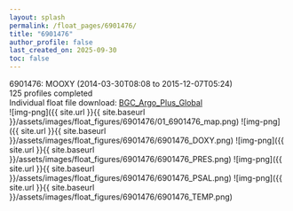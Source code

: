 ```yaml
---
layout: splash
permalink: /float_pages/6901476/
title: "6901476"
author_profile: false
last_created_on: 2025-09-30
toc: false
---
```

 
6901476: MOOXY (2014-03-30T08:08 to 2015-12-07T05:24)\
125 profiles completed\
Individual float file download: [BGC_Argo_Plus_Global](https://ftp.soest.hawaii.edu/bgc_argo_plus/Individual_Floats/outliers_removed/6901476_Sprof_processed.nc)\
![img-png]({{ site.url }}{{ site.baseurl }}/assets/images/float_figures/6901476/01_6901476_map.png)
![img-png]({{ site.url }}{{ site.baseurl }}/assets/images/float_figures/6901476/6901476_DOXY.png)
![img-png]({{ site.url }}{{ site.baseurl }}/assets/images/float_figures/6901476/6901476_PRES.png)
![img-png]({{ site.url }}{{ site.baseurl }}/assets/images/float_figures/6901476/6901476_PSAL.png)
![img-png]({{ site.url }}{{ site.baseurl }}/assets/images/float_figures/6901476/6901476_TEMP.png)
